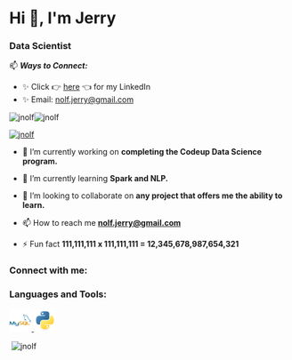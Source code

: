 <h1 align="left">Hi 👋,  I'm Jerry</h1>
<h3 align="left">Data Scientist</h3>

📫 ***Ways to Connect:***  
- ✨ Click 👉 [here](https://www.linkedin.com/in/jerrynolf) 👈 for my LinkedIn
- ✨ Email: nolf.jerry@gmail.com

<p><img align="left" src="https://github-readme-stats.vercel.app/api/top-langs?username=jnolf&show_icons=true&locale=en&layout=compact" alt="jnolf" /></p>

<p align="left"> <img src="https://komarev.com/ghpvc/?username=jnolf&label=Profile%20views&color=0e75b6&style=flat" alt="jnolf" /> </p>

<p align="left"> <a href="https://github.com/ryo-ma/github-profile-trophy"><img src="https://github-profile-trophy.vercel.app/?username=jnolf" alt="jnolf" /></a> </p>

- 🔭 I’m currently working on **completing the Codeup Data Science program.**

- 🌱 I’m currently learning **Spark and NLP.**

- 👯 I’m looking to collaborate on **any project that offers me the ability to learn.**

- 📫 How to reach me **nolf.jerry@gmail.com**


- ⚡ Fun fact **111,111,111 x 111,111,111 = 12,345,678,987,654,321**

<h3 align="left">Connect with me:</h3>
<p align="left">
</p>

<h3 align="left">Languages and Tools:</h3>
<p align="left"> <a href="https://www.mysql.com/" target="_blank" rel="noreferrer"> <img src="https://raw.githubusercontent.com/devicons/devicon/master/icons/mysql/mysql-original-wordmark.svg" alt="mysql" width="40" height="40"/> </a> <a href="https://www.python.org" target="_blank" rel="noreferrer"> <img src="https://raw.githubusercontent.com/devicons/devicon/master/icons/python/python-original.svg" alt="python" width="40" height="40"/> </a> </p>



<p>&nbsp;<img align="center" src="https://github-readme-stats.vercel.app/api?username=jnolf&show_icons=true&locale=en" alt="jnolf" /></p>
